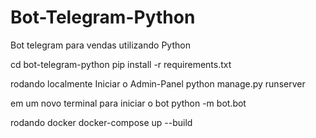 # Bot-Telegram-Python
Bot telegram para vendas utilizando Python

cd bot-telegram-python
pip install -r requirements.txt

rodando localmente
Iniciar o Admin-Panel
python manage.py runserver

em um novo terminal para iniciar o bot
python -m bot.bot

rodando docker 
docker-compose up --build
